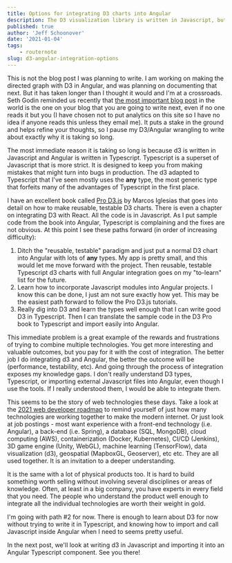 ```yaml
---
title: Options for integrating D3 charts into Angular
description: The D3 visualization library is written in Javascript, but Angular is written in Typescript.  Options for getting Angular to use and recognize d3 code.
published: true
author: 'Jeff Schoonover'
date: '2021-01-04'
tags:
    - routernote
slug: d3-angular-integration-options
---
```


This is not the blog post I was planning to write.  I am working on making the directed graph with D3 in Angular, and was planning on documenting that next.  But it has taken longer than I thought it would and I'm at a crossroads.  Seth Godin reminded us recently that [the most important blog post](https://seths.blog/2020/12/the-most-important-blog-post/) in the world is the one on your blog that you are going to write next, even if no one reads it but you (I have chosen not to put analytics on this site so I have no idea if anyone reads this unless they email me).  It puts a stake in the ground and helps refine your thoughts, so I pause my D3/Angular wrangling to write about exactly why it is taking so long.

The most immediate reason it is taking so long is because d3 is written in Javascript and Angular is written in Typescript.  Typescript is a superset of Javascript that is more strict.  It is designed to keep you from making mistakes that might turn into bugs in production.  The d3 adapted to Typescript that I've seen mostly uses the **any** type, the most generic type that forfeits many of the advantages of Typescript in the first place.  

I have an excellent book called [Pro D3.js](https://play.google.com/store/books/details?id=DCe7DwAAQBAJ) by Marcos Iglesias that goes into detail on how to make reusable, testable D3 charts.  There is even a chapter on integrating D3 with React.  All the code is in Javascript.  As I put sample code from the book into Angular, Typescript is complaining and the fixes are not obvious.  At this point I see these paths forward (in order of increasing difficulty):

1. Ditch the "reusable, testable" paradigm and just put a normal D3 chart into Angular with lots of **any** types.  My app is pretty small, and this would let me move forward with the project.  Then reusable, testable Typescript d3 charts with full Angular integration goes on my "to-learn" list for the future.
2. Learn how to incorporate Javascript modules into Angular projects.  I know this can be done, I just am not sure exactly how yet.  This may be the easiest path forward to follow the Pro D3.js tutorials.
3. Really dig into D3 and learn the types well enough that I can write good D3 in Typescript.  Then I can translate the sample code in the D3 Pro book to Typescript and import easily into Angular.

This immediate problem is a great example of the rewards and frustrations of trying to combine multiple technologies.  You get more interesting and valuable outcomes, but you pay for it with the cost of integration.  The better job I do integrating d3 and Angular, the better the outcome will be (performance, testability, etc).  And going through the process of integration exposes my knowledge gaps.  I don't really understand D3 types, Typescript, or importing external Javascript files into Angular, even though I use the tools.  If I really understood them, I would be able to integrate them.  

This seems to be the story of web technologies these days.  Take a look at the [2021 web developer roadmap](https://levelup.gitconnected.com/the-2020-web-developer-roadmap-76503ddfb327) to remind yourself of just how many technologies are working together to make the modern internet.  Or just look at job postings - most want experience with a front-end technology (i.e. Angular), a back-end (i.e. Spring), a database (SQL, MongoDB), cloud computing (AWS), containerization (Docker, Kubernetes), CI/CD (Jenkins), 3D game engine (Unity, WebGL), machine learning (TensorFlow), data visualization (d3), geospatial (MapboxGL, Geoserver), etc etc.  They are all used together.  It is an invitation to a deeper understanding.  

It is the same with a lot of physical products too.  It is hard to build something worth selling without involving several disciplines or areas of knowledge.  Often, at least in a big company, you have experts in every field that you need.  The people who understand the product well enough to integrate all the individual technologies are worth their weight in gold.

I'm going with path #2 for now.  There is enough to learn about D3 for now without trying to write it in Typescript, and knowing how to import and call Javascript inside Angular when I need to seems pretty useful.

In the next post, we'll look at writing d3 in Javascript and importing it into an Angular Typescript component.  See you there!
